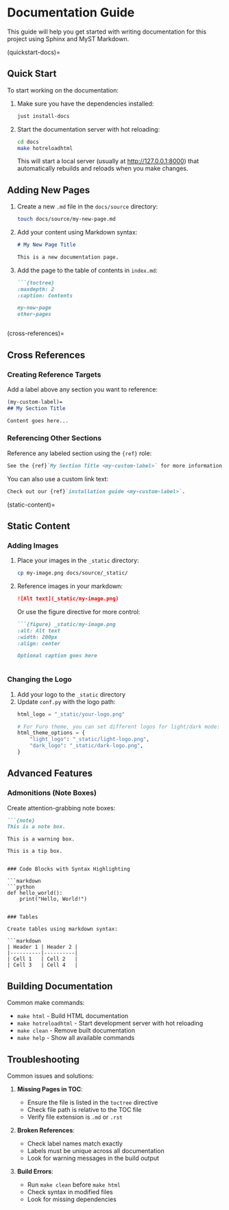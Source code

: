 # Documentation Guide

This guide will help you get started with writing documentation for this project using Sphinx and MyST Markdown.

(quickstart-docs)=
## Quick Start

To start working on the documentation:

1. Make sure you have the dependencies installed:
   ```bash
   just install-docs
   ```

2. Start the documentation server with hot reloading:
   ```bash
   cd docs
   make hotreloadhtml
   ```
   This will start a local server (usually at http://127.0.0.1:8000) that automatically rebuilds and reloads when you make changes.

## Adding New Pages

1. Create a new `.md` file in the `docs/source` directory:
   ```bash
   touch docs/source/my-new-page.md
   ```

2. Add your content using Markdown syntax:
   ```markdown
   # My New Page Title

   This is a new documentation page.
   ```

3. Add the page to the table of contents in `index.md`:
   ```markdown
   ```{toctree}
   :maxdepth: 2
   :caption: Contents

   my-new-page
   other-pages
   ```
   ```

(cross-references)=
## Cross References

### Creating Reference Targets

Add a label above any section you want to reference:

```markdown
(my-custom-label)=
## My Section Title

Content goes here...
```

### Referencing Other Sections

Reference any labeled section using the `{ref}` role:

```markdown
See the {ref}`My Section Title <my-custom-label>` for more information.
```

You can also use a custom link text:
```markdown
Check out our {ref}`installation guide <my-custom-label>`.
```

(static-content)=
## Static Content

### Adding Images

1. Place your images in the `_static` directory:
   ```bash
   cp my-image.png docs/source/_static/
   ```

2. Reference images in your markdown:
   ```markdown
   ![Alt text](_static/my-image.png)
   ```

   Or use the figure directive for more control:
   ```markdown
   ```{figure} _static/my-image.png
   :alt: Alt text
   :width: 200px
   :align: center
   
   Optional caption goes here
   ```
   ```

### Changing the Logo

1. Add your logo to the `_static` directory
2. Update `conf.py` with the logo path:
   ```python
   html_logo = "_static/your-logo.png"
   
   # For Furo theme, you can set different logos for light/dark mode:
   html_theme_options = {
       "light_logo": "_static/light-logo.png",
       "dark_logo": "_static/dark-logo.png",
   }
   ```

## Advanced Features

### Admonitions (Note Boxes)

Create attention-grabbing note boxes:

```markdown
```{note}
This is a note box.
```

```{warning}
This is a warning box.
```

```{tip}
This is a tip box.
```
```

### Code Blocks with Syntax Highlighting

```markdown
```python
def hello_world():
    print("Hello, World!")
```
```

### Tables

Create tables using markdown syntax:

```markdown
| Header 1 | Header 2 |
|----------|----------|
| Cell 1   | Cell 2   |
| Cell 3   | Cell 4   |
```

## Building Documentation

Common make commands:

- `make html` - Build HTML documentation
- `make hotreloadhtml` - Start development server with hot reloading
- `make clean` - Remove built documentation
- `make help` - Show all available commands

## Troubleshooting

Common issues and solutions:

1. **Missing Pages in TOC**:
   - Ensure the file is listed in the `toctree` directive
   - Check file path is relative to the TOC file
   - Verify file extension is `.md` or `.rst`

2. **Broken References**:
   - Check label names match exactly
   - Labels must be unique across all documentation
   - Look for warning messages in the build output

3. **Build Errors**:
   - Run `make clean` before `make html`
   - Check syntax in modified files
   - Look for missing dependencies
